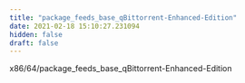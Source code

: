 ```yaml
---
title: "package_feeds_base_qBittorrent-Enhanced-Edition"
date: 2021-02-18 15:10:27.231094
hidden: false
draft: false
---
```


x86/64/package_feeds_base_qBittorrent-Enhanced-Edition

